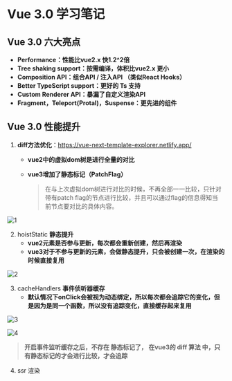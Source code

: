 # Vue 3.0 学习笔记

## Vue 3.0 六大亮点

- **Performance：性能比vue2.x 快1.2^2倍**
- **Tree shaking support：按需编译，体积比vue2.x 更小**
- **Composition API：组合API /  注入API （类似React Hooks）**
- **Better TypeScript support：更好的 Ts 支持**
- **Custom Renderer API：暴漏了自定义渲染API**
- **Fragment，Teleport(Protal)，Suspense：更先进的组件**

## Vue 3.0 性能提升

1. **diff方法优化**：https://vue-next-template-explorer.netlify.app/

   - **vue2中的虚拟dom树是进行全量的对比**

   - **vue3增加了静态标记（PatchFlag）**

     > 在与上次虚拟dom树进行对比的时候，不再全部一一比较，只针对带有patch flag的节点进行比较，并且可以通过flag的信息得知当  前节点要对比的具体内容。

![1](https://notes-page.oss-cn-beijing.aliyuncs.com/vue3.0/1.png)



2. hoistStatic **静态提升**
   - **vue2元素是否参与更新，每次都会重新创建，然后再渲染**
   - **vue3对于不参与更新的元素，会做静态提升，只会被创建一次，在渲染的时候直接复用**

![2](https://notes-page.oss-cn-beijing.aliyuncs.com/vue3.0/2.png)



3. cacheHandlers **事件侦听器缓存**
   - **默认情况下onClick会被视为动态绑定，所以每次都会追踪它的变化，但是因为是同一个函数，所以没有追踪变化，直接缓存起来复用**

![3](https://notes-page.oss-cn-beijing.aliyuncs.com/vue3.0/3.png)

![4](https://notes-page.oss-cn-beijing.aliyuncs.com/vue3.0/4.png)

>  **开启事件监听缓存之后，不存在 静态标记了， 在vue3的 diff 算法 中，只有静态标记的才会进行比较，才会追踪**



4. ssr 渲染
